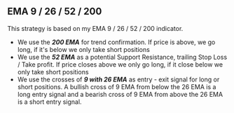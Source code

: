 ## EMA 9 / 26 / 52 / 200

This strategy is based on my EMA 9 / 26 / 52 / 200 indicator.

- We use the _**200 EMA**_ for trend confirmation. If price is above, we go long, if it's below we only take short positions
- We use the _**52 EMA**_ as a potential Support Resistance, trailing Stop Loss / Take profit. If price closes above we only go long, if it close below we only take short positions
- We use the crosses of _**9 with 26 EMA**_ as entry - exit signal for long or short positions. A bullish cross of 9 EMA from below the 26 EMA is a long entry signal and a bearish cross of 9 EMA from above the 26 EMA is a short entry signal.
